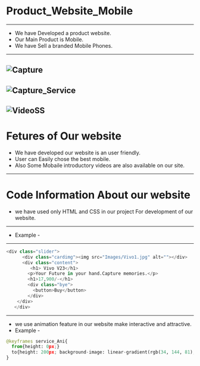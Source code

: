 
# **Product_Website_Mobile**
---
* We have Developed a product website.
* Our Main Product is Mobile.
* We have Sell a branded Mobile Phones.
 ----
![Capture](https://user-images.githubusercontent.com/96167336/178998039-c3c3ced9-a2ab-424f-8e24-12549a3f51d4.PNG)
----
![Capture_Service](https://user-images.githubusercontent.com/96167336/179365860-6bd945a8-481f-4164-8131-9b1d525e7dc0.PNG)
----
![VideoSS](https://user-images.githubusercontent.com/96167336/178998093-bf3e8840-be77-48e9-ac75-cfe29d93d022.PNG)
-----
 # **Fetures of Our website**
 * We have developed our website is an user friendly.
* User can Easily chose the best mobile.
* Also Some Mobaile introductory videos are also available on our site.

----
# **Code Information About our website**
* we have used only HTML and CSS in our project For development of our website.
----
* Example -
---
```python
<div class="slider">
      <div class="cardimg"><img src="Images/Vivo1.jpg" alt=""></div>
      <div class="content">
         <h1> Vivo V23</h1>
        <p>Your Future in your hand.Capture memories.</p>
        <h1>17,900/-</h1>
        <div class="bye">
          <button>Buy</button>
        </div>
    </div>
   </div>
```
---
* we use animation feature in our website make interactive and attractive.
* Example -
```python
@keyframes service_Ani{
  from{height: 0px;}
  to{height: 200px; background-image: linear-gradient(rgb(34, 144, 81),rgb(106, 106, 150));color: #ffffff;}
}
```
